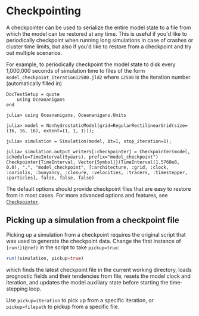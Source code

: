 # Checkpointing

A checkpointer can be used to serialize the entire model state to a file from which the model can be restored at any
time. This is useful if you'd like to periodically checkpoint when running long simulations in case of crashes or
cluster time limits, but also if you'd like to restore from a checkpoint and try out multiple scenarios.

For example, to periodically checkpoint the model state to disk every 1,000,000 seconds of simulation time to files of
the form `model_checkpoint_iteration12500.jld2` where `12500` is the iteration number (automatically filled in)

```@meta
DocTestSetup = quote
    using Oceananigans
end
```

```jldoctest
julia> using Oceananigans, Oceananigans.Units

julia> model = NonhydrostaticModel(grid=RegularRectilinearGrid(size=(16, 16, 16), extent=(1, 1, 1)));

julia> simulation = Simulation(model, Δt=1, stop_iteration=1);

julia> simulation.output_writers[:checkpointer] = Checkpointer(model, schedule=TimeInterval(5years), prefix="model_checkpoint")
Checkpointer{TimeInterval, Vector{Symbol}}(TimeInterval(1.5768e8, 0.0), ".", "model_checkpoint", [:architecture, :grid, :clock, :coriolis, :buoyancy, :closure, :velocities, :tracers, :timestepper, :particles], false, false, false)
```

The default options should provide checkpoint files that are easy to restore from in most cases. For more advanced
options and features, see [`Checkpointer`](@ref).

## Picking up a simulation from a checkpoint file

Picking up a simulation from a checkpoint requires the original script that was
used to generate the checkpoint data. Change the first instance of `[run!](@ref)` in the script
to take `pickup=true`:

```julia
run!(simulation, pickup=true)
```

which finds the latest checkpoint file in the current working directory,
loads prognostic fields and their tendencies from file, resets the model clock and iteration, and
updates the model auxiliary state before starting the time-stepping loop.

Use `pickup=iteration` to pick up from a specific iteration, or `pickup=filepath` to pickup
from a specific file.
